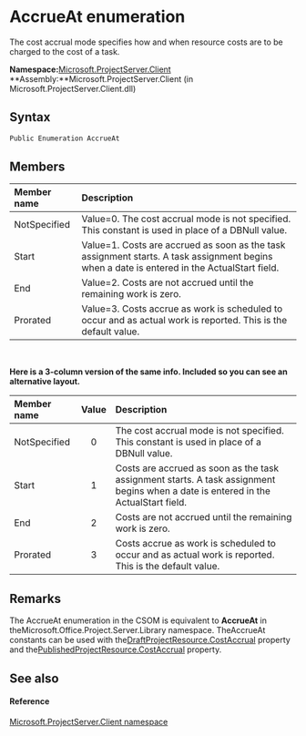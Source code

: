 
# AccrueAt enumeration
The cost accrual mode specifies how and when resource costs are to be charged to the cost of a task.

 **Namespace:**[Microsoft.ProjectServer.Client](e79057b8-4161-453c-1035-02e38725305c.md) **Assembly:**Microsoft.ProjectServer.Client (in Microsoft.ProjectServer.Client.dll)
## Syntax


```C#
Public Enumeration AccrueAt
```


## Members

| Member name	| Description |
|:------ |:----- |
|NotSpecified	|Value=0. The cost accrual mode is not specified. This constant is used in place of a DBNull value.|
|Start |Value=1. Costs are accrued as soon as the task assignment starts. A task assignment begins when a date is entered in the ActualStart field.|
|End |Value=2. Costs are not accrued until the remaining work is zero.|
|Prorated |Value=3. Costs accrue as work is scheduled to occur and as actual work is reported. This is the default value. |
<br />


**Here is a 3-column version of the same info. Included so you can see an alternative layout.**


|Member name |Value |Description |
|:------ |:----: |:----- |
|NotSpecified	|0 |The cost accrual mode is not specified. This constant is used in place of a DBNull value.|
|Start |1 |Costs are accrued as soon as the task assignment starts. A task assignment begins when a date is entered in the ActualStart field.|
|End |2 |Costs are not accrued until the remaining work is zero.|
|Prorated |3 |Costs accrue as work is scheduled to occur and as actual work is reported. This is the default value. |


## Remarks

The AccrueAt enumeration in the CSOM is equivalent to **AccrueAt** in theMicrosoft.Office.Project.Server.Library namespace. TheAccrueAt constants can be used with the[DraftProjectResource.CostAccrual](e3ee589e-517c-d752-444d-9fe447d7fe39.md) property and the[PublishedProjectResource.CostAccrual](c7fd5b9f-c706-b157-c948-d047521904fb.md) property.


## See also


#### Reference


[Microsoft.ProjectServer.Client namespace](e79057b8-4161-453c-1035-02e38725305c.md)